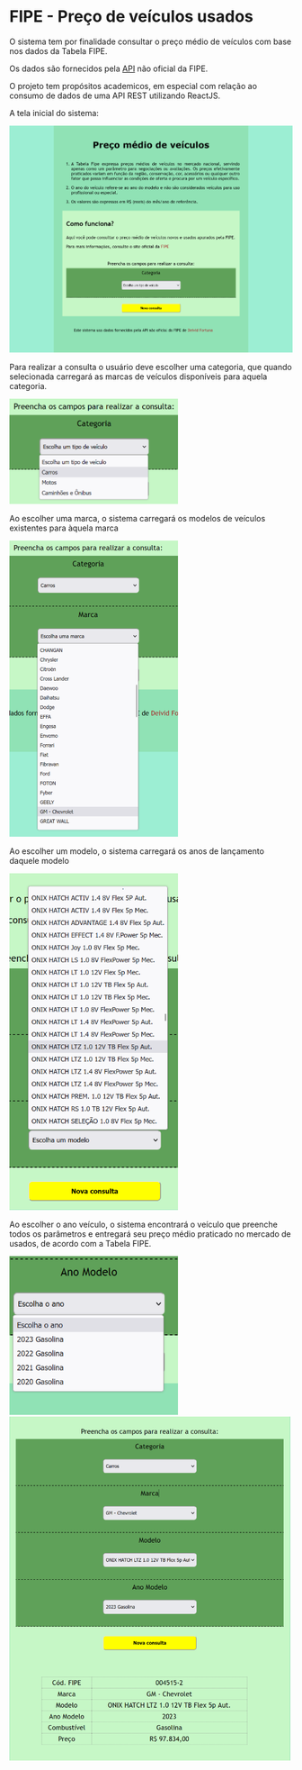 
<h1>FIPE - Preço de veículos usados</h1>

<p>O sistema tem por finalidade consultar o preço médio de veículos com base nos dados da Tabela FIPE.</p> 

<p>Os dados são fornecidos pela <a href="https://github.com/deividfortuna/fipe" target="blank">API</a> não oficial da FIPE.</p>

<p>O projeto tem propósitos academicos, em especial com relação ao consumo de dados de uma API REST utilizando ReactJS.</p>

<p>A tela inicial do sistema:</p>
<img src = "src/img/readme/index0.png" alt="Página inicial" />

<p>Para realizar a consulta o usuário deve escolher uma categoria, que quando selecionada carregará as marcas de veículos disponíveis para aquela categoria.</p>

<img src = "src/img/readme/categoria.png" alt="Categorias" width="300"/>

<p>Ao escolher uma marca, o sistema carregará os modelos de veículos existentes para àquela marca</p>

<img src = "src/img/readme/marcas.png" alt="Marcas" width="300"/>

<p>Ao escolher um modelo, o sistema carregará os anos de lançamento daquele modelo</p>

<img src = "src/img/readme/modelo.png" alt="Modelos" width="300" />
<p>Ao escolher o ano veículo, o sistema encontrará o veículo que preenche todos os parâmetros e entregará seu preço médio praticado no mercado de usados, de acordo com a Tabela FIPE.</p>
<img src = "src/img/readme/ano.png" alt="Anos" width="300" />
<br />
<img src = "src/img/readme/resultado.png" alt="Resultado da consulta" width=500 />
